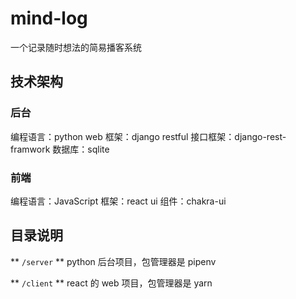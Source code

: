 # mind-log

一个记录随时想法的简易播客系统

## 技术架构

### 后台

编程语言：python
web 框架：django
restful 接口框架：django-rest-framwork
数据库：sqlite

### 前端

编程语言：JavaScript
框架：react
ui 组件：chakra-ui

## 目录说明

** `/server` **
python 后台项目，包管理器是 pipenv

** `/client` **
react 的 web 项目，包管理器是 yarn
